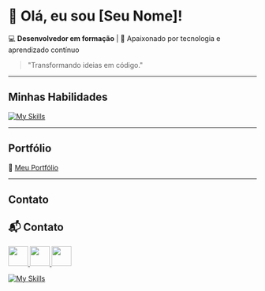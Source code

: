 # 👋 Olá, eu sou [Seu Nome]!

💻 **Desenvolvedor em formação** | 🚀 Apaixonado por tecnologia e aprendizado contínuo  

> "Transformando ideias em código."

---

## Minhas Habilidades  

[![My Skills](https://skillicons.dev/icons?i=html,css,js,c,mysql,py,figma,git,github,vscode,windows)](https://skillicons.dev)

---

## Portfólio  

🔗 [Meu Portfólio](https://seuportfolio.com)

---

## Contato  

## 📬 Contato  

<p align="left">
  <a href="mailto:seuemail@email.com">
    <img src="https://skillicons.dev/icons?i=gmail" height="40">
  </a>
  <a href="https://linkedin.com/in/rafael-sancor-dev">
    <img src="https://skillicons.dev/icons?i=linkedin" height="40">
  </a>
  <a href="https://instagram.com/rafasancor">
    <img src="https://skillicons.dev/icons?i=instagram" height="40">
  </a>
</p>



[![My Skills](https://skillicons.dev/icons?i=gmail,linkedin,instagram)](https://skillicons.dev)
